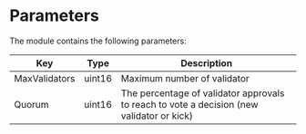 <!--
order: 5
-->

# Parameters

The module contains the following parameters:

| Key               | Type                        | Description
|-------------------|------------------------------------|-|
| MaxValidators     | uint16           | Maximum number of validator
| Quorum     | uint16           | The percentage of validator approvals to reach to vote a decision (new validator or kick)
